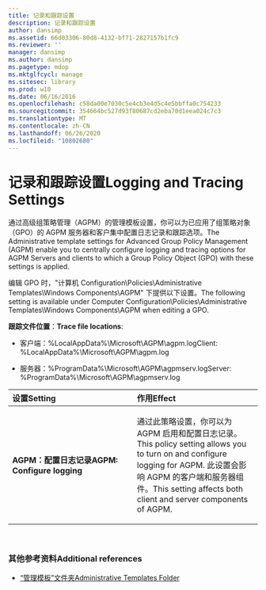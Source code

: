 ```yaml
---
title: 记录和跟踪设置
description: 记录和跟踪设置
author: dansimp
ms.assetid: 66d03306-80d8-4132-bf71-2827157b1fc9
ms.reviewer: ''
manager: dansimp
ms.author: dansimp
ms.pagetype: mdop
ms.mktglfcycl: manage
ms.sitesec: library
ms.prod: w10
ms.date: 06/16/2016
ms.openlocfilehash: c58da00e7030c5e4cb3e4d5c4e5bbffa0c754233
ms.sourcegitcommit: 354664bc527d93f80687cd2eba70d1eea024c7c3
ms.translationtype: MT
ms.contentlocale: zh-CN
ms.lasthandoff: 06/26/2020
ms.locfileid: "10802680"
---
```

# <span data-ttu-id="d892e-103">记录和跟踪设置</span><span class="sxs-lookup"><span data-stu-id="d892e-103">Logging and Tracing Settings</span></span>


<span data-ttu-id="d892e-104">通过高级组策略管理（AGPM）的管理模板设置，你可以为已应用了组策略对象（GPO）的 AGPM 服务器和客户集中配置日志记录和跟踪选项。</span><span class="sxs-lookup"><span data-stu-id="d892e-104">The Administrative template settings for Advanced Group Policy Management (AGPM) enable you to centrally configure logging and tracing options for AGPM Servers and clients to which a Group Policy Object (GPO) with these settings is applied.</span></span>

<span data-ttu-id="d892e-105">编辑 GPO 时，"计算机 Configuration\\Policies\\Administrative Templates\\Windows Components\\AGPM" 下提供以下设置。</span><span class="sxs-lookup"><span data-stu-id="d892e-105">The following setting is available under Computer Configuration\\Policies\\Administrative Templates\\Windows Components\\AGPM when editing a GPO.</span></span>

<span data-ttu-id="d892e-106">**跟踪文件位置**：</span><span class="sxs-lookup"><span data-stu-id="d892e-106">**Trace file locations**:</span></span>

-   <span data-ttu-id="d892e-107">客户端：%LocalAppData%\\Microsoft\\AGPM\\agpm.log</span><span class="sxs-lookup"><span data-stu-id="d892e-107">Client: %LocalAppData%\\Microsoft\\AGPM\\agpm.log</span></span>

-   <span data-ttu-id="d892e-108">服务器：%ProgramData%\\Microsoft\\AGPM\\agpmserv.log</span><span class="sxs-lookup"><span data-stu-id="d892e-108">Server: %ProgramData%\\Microsoft\\AGPM\\agpmserv.log</span></span>

<table>
<colgroup>
<col width="50%" />
<col width="50%" />
</colgroup>
<thead>
<tr class="header">
<th align="left"><span data-ttu-id="d892e-109">设置</span><span class="sxs-lookup"><span data-stu-id="d892e-109">Setting</span></span></th>
<th align="left"><span data-ttu-id="d892e-110">作用</span><span class="sxs-lookup"><span data-stu-id="d892e-110">Effect</span></span></th>
</tr>
</thead>
<tbody>
<tr class="odd">
<td align="left"><p><strong><span data-ttu-id="d892e-111">AGPM：配置日志记录</span><span class="sxs-lookup"><span data-stu-id="d892e-111">AGPM: Configure logging</span></span></strong></p></td>
<td align="left"><p><span data-ttu-id="d892e-112">通过此策略设置，你可以为 AGPM 启用和配置日志记录。</span><span class="sxs-lookup"><span data-stu-id="d892e-112">This policy setting allows you to turn on and configure logging for AGPM.</span></span> <span data-ttu-id="d892e-113">此设置会影响 AGPM 的客户端和服务器组件。</span><span class="sxs-lookup"><span data-stu-id="d892e-113">This setting affects both client and server components of AGPM.</span></span></p></td>
</tr>
</tbody>
</table>

 

### <span data-ttu-id="d892e-114">其他参考资料</span><span class="sxs-lookup"><span data-stu-id="d892e-114">Additional references</span></span>

-   [<span data-ttu-id="d892e-115">“管理模板”文件夹</span><span class="sxs-lookup"><span data-stu-id="d892e-115">Administrative Templates Folder</span></span>](administrative-templates-folder-agpm40.md)

 

 





